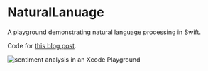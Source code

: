 # NaturalLanuage

A playground demonstrating natural language processing in Swift. 

Code for [this blog post](https://rickwierenga.com/blog/apple/NaturalLanguage.html).

![sentiment analysis in an Xcode Playground](https://rickwierenga.com/assets/images/results.png)

